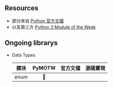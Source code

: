 ##  Resources

- 部分來自 [Python 官方文檔](https://docs.python.org/3/library/) 
- 以及第三方 [Python 3 Module of the Week](https://pymotw.com/3/)

## Ongoing librarys 

- Data Types 

    | 模块 | PyMOTW | 官方文檔 | 源碼實現 |  
    | --- | :---: | --- | --- | 
    | enum | 🤪 |  |  | 